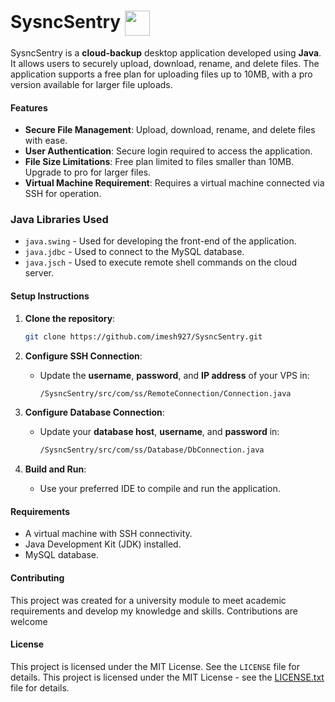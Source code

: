 # SysncSentry <img align="center" src="https://raw.githubusercontent.com/imesh927/SysncSentry/master/src/Images/logo.png" width="40" height="40">

SysncSentry is a **cloud-backup** desktop application developed using **Java**. It allows users to securely upload, download, rename, and delete files. The application supports a free plan for uploading files up to 10MB, with a pro version available for larger file uploads.

#### Features

- **Secure File Management**: Upload, download, rename, and delete files with ease.
- **User Authentication**: Secure login required to access the application.
- **File Size Limitations**: Free plan limited to files smaller than 10MB. Upgrade to pro for larger files.
- **Virtual Machine Requirement**: Requires a virtual machine connected via SSH for operation.

### Java Libraries Used

- `java.swing` - Used for developing the front-end of the application.
- `java.jdbc` - Used to connect to the MySQL database.
- `java.jsch` - Used to execute remote shell commands on the cloud server.

#### Setup Instructions

1. **Clone the repository**:
    ```sh
    git clone https://github.com/imesh927/SysncSentry.git
    ```

2. **Configure SSH Connection**:
    - Update the **username**, **password**, and **IP address** of your VPS in:
      ```sh
      /SysncSentry/src/com/ss/RemoteConnection/Connection.java
      ```

3. **Configure Database Connection**:
    - Update your **database host**, **username**, and **password** in:
      ```sh
      /SysncSentry/src/com/ss/Database/DbConnection.java
      ```

4. **Build and Run**:
    - Use your preferred IDE to compile and run the application.

#### Requirements

- A virtual machine with SSH connectivity.
- Java Development Kit (JDK) installed.
- MySQL database.

#### Contributing

This project was created for a university module to meet academic requirements and develop my knowledge and skills. Contributions are welcome

#### License

This project is licensed under the MIT License. See the `LICENSE` file for details.
This project is licensed under the MIT License - see the [LICENSE.txt](LICENSE.txt) file for details.
